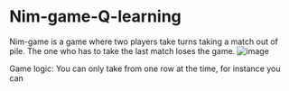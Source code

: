 # Nim-game-Q-learning

Nim-game is a game where two players take turns taking a match out of pile. The one who has to take the last match loses the game.
![image](https://github.com/user-attachments/assets/964450b6-9b35-43bb-bfa9-6d01beb6ea11)


Game logic: You can only take from one row at the time, for instance you can 
